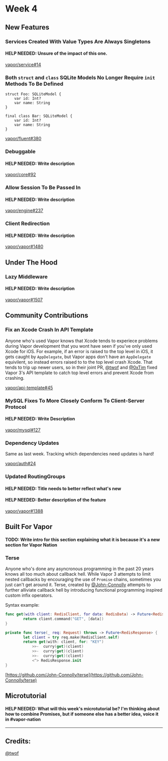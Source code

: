 # Week 4

## New Features

### Services Created With Value Types Are Always Singletons
#### HELP NEEDED: Unsure of the impact of this one.

[vapor/service#14](https://github.com/vapor/service/pull/14)

### Both `struct` and `class` SQLite Models No Longer Require `init` Methods To Be Defined
```
struct Foo: SQLiteModel {
    var id: Int?
    var name: String
}

final class Bar: SQLiteModel {
    var id: Int?
    var name: String
}
```

[vapor/fluent#380](https://github.com/vapor/fluent/pull/380)

### Debuggable
#### HELP NEEDED: Write description

[vapor/core#92](https://github.com/vapor/core/pull/92)

### Allow Session To Be Passed In
#### HELP NEEDED: Write description

[vapor/engine#237](https://github.com/vapor/engine/pull/237)

### Client Redirection
#### HELP NEEDED: Write description

[vapor/vapor#1480](https://github.com/vapor/vapor/pull/1480)


## Under The Hood

### Lazy Middleware
#### HELP NEEDED: Write description

[vapor/vapor#1507](https://github.com/vapor/vapor/pull/1507)

## Community Contributions

### Fix an Xcode Crash In API Template
Anyone who's used Vapor knows that Xcode tends to experiece problems during Vapor development that you wont have seen if you've only used Xcode for iOS. For example, if an error is raised to the top level in iOS, it gets caught by `AppDelegate`, but Vapor apps don't have an `AppDelegate` equivilent, so instead errors raised to to the top level crash Xcode. That tends to trip up newer users, so in their joint PR, [@twof](https://github.com/twof) and [@0xTim](https://github.com/0xTim) fixed Vapor 3's API template to catch top level errors and prevent Xcode from crashing.

[vapor/api-template#45](https://github.com/vapor/api-template/pull/45)

### MySQL Fixes To More Closely Conform To Client-Server Protocol
#### HELP NEEDED: Write Description

[vapor/mysql#127](https://github.com/vapor/mysql/pull/127)

### Dependency Updates
Same as last week. Tracking which dependencies need updates is hard!

[vapor/auth#24](https://github.com/vapor/auth/pull/24)

### Updated RoutingGroups
#### HELP NEEDED: Title needs to better reflect what's new
#### HELP NEEDED: Better description of the feature

[vapor/vapor#1388](https://github.com/vapor/vapor/pull/1388)

## Built For Vapor
#### TODO: Write intro for this section explaining what it is because it's a new section for Vapor Nation

### Terse
Anyone who's done any asyncronous programming in the past 20 years knows all too much about callback hell. While Vapor 3 attempts to limit nested callbacks by encouraging the use of `Promise` chains, sometimes you just can't get around it. Terse, created by [@John-Connolly](https://github.com/John-Connolly) attempts to further alliviate callback hell by introducing functional programming inspired custom infix operators.

Syntax example:

```swift
func get(with client: RedisClient, for data: RedisData) -> Future<RedisData> {
        return client.command("GET", [data])
}

private func terse(_ req: Request) throws -> Future<RedisResponse> {
        let client = try req.make(RedisClient.self)
        return get(with: client, for: "KEY")
            >>-  curry(get)(client)
            >>-  curry(get)(client)
            >>-  curry(get)(client)
            <^> RedisResponse.init
}
```

[https://github.com/John-Connolly/terse](https://github.com/John-Connolly/terse)


## Microtutorial
#### HELP NEEDED: What will this week's microtutorial be? I'm thinking about how to combine Promises, but if someone else has a better idea, voice it in #vapor-nation

***
## Credits:
[@twof](https://github.com/twof)
